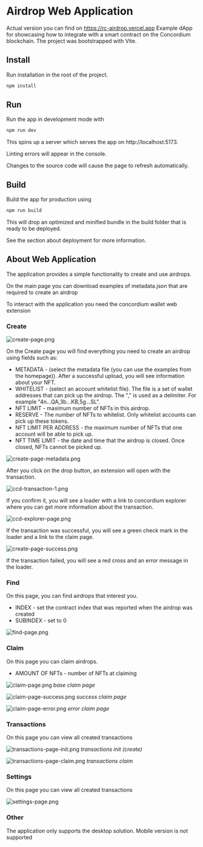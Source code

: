 # Airdrop Web Application
Actual version
you can find on https://rc-airdrop.vercel.app
Example dApp for showcasing how to integrate with a smart contract on the Concordium blockchain.
The project was bootstrapped with Vite.

## Install
Run installation in the root of the project.
```bash
npm install
```

## Run
Run the app in development mode with
```bash
npm run dev
```
This spins up a server which serves the app on http://localhost:5173.

Linting errors will appear in the console.

Changes to the source code will cause the page to refresh automatically.

## Build
Build the app for production using
```bash
npm run build
```
This will drop an optimized and minified bundle in the build folder that is ready to be deployed.

See the section about deployment for more information.

## About Web Application
The application provides a simple functionality to create and use airdrops.

On the main page you can download examples of metadata.json that are required to create an airdrop

To interact with the application you need the concordium wallet web extension

### Create

![create-page.png](docs/create-page.png)

On the Create page you will find everything you need to create an airdrop using fields such as:
- METADATA - (select the metadata file (you can use the examples from the homepage)). After a successful upload, you will see information about your NFT.
- WHITELIST - (select an account whitelist file). The file is a set of wallet addresses that can pick up the airdrop. The "," is used as a delimiter. For example "4n...QA,3b...KB,5g...SL".
- NFT LIMIT - maximum number of NFTs in this airdrop.
- RESERVE - The number of NFTs to whitelist. Only whitelist accounts can pick up these tokens.
- NFT LIMIT PER ADDRESS - the maximum number of NFTs that one account will be able to pick up.
- NFT TIME LIMIT - the date and time that the airdrop is closed. Once closed, NFTs cannot be picked up.

![create-page-metadata.png](docs/create-page-metadata.png)

After you click on the drop button, an extension will open with the transaction.

![ccd-transaction-1.png](docs/ccd-transaction-init.png)

If you confirm it, you will see a loader with a link to concordium explorer where you can get more information about the transaction.

![ccd-explorer-page.png](docs/ccd-explorer-page.png)

If the transaction was successful, you will see a green check mark in the loader and a link to the claim page.

![create-page-success.png](docs/create-page-success.png)

If the transaction failed, you will see a red cross and an error message in the loader.

### Find

On this page, you can find airdrops that interest you.

- INDEX - set the contract index that was reported when the airdrop was created
- SUBINDEX - set to 0

![find-page.png](docs/find-page.png)

### Claim

On this page you can claim airdrops.

- AMOUNT OF NFTs - number of NFTs at claiming

![claim-page.png](docs/claim-page.png)
_base claim page_

![claim-page-success.png](docs/claim-page-success.png)
_success claim page_

![claim-page-error.png](docs/claim-page-error.png)
_error claim page_

### Transactions

On this page you can view all created transactions

![transactions-page-init.png](docs/transactions-page-init.png)
_transactions init (create)_

![transactions-page-claim.png](docs/transactions-page-claim.png)
_transactions claim_

### Settings

On this page you can view all created transactions

![settings-page.png](docs/settings-page.png)

### Other

The application only supports the desktop solution. 
Mobile version is not supported
